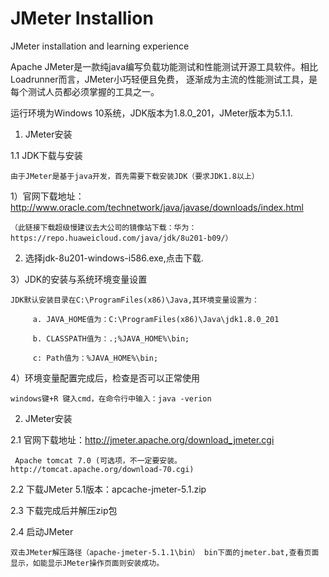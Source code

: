 # JMeter Installion
JMeter installation and learning experience

Apache JMeter是一款纯java编写负载功能测试和性能测试开源工具软件。相比Loadrunner而言，JMeter小巧轻便且免费，
逐渐成为主流的性能测试工具，是每个测试人员都必须掌握的工具之一。

运行环境为Windows 10系统，JDK版本为1.8.0_201，JMeter版本为5.1.1.

1. JMeter安装

1.1 JDK下载与安装

    由于JMeter是基于java开发，首先需要下载安装JDK（要求JDK1.8以上）

1）官网下载地址：http://www.oracle.com/technetwork/java/javase/downloads/index.html

    （此链接下载超级慢建议去大公司的镜像站下载：华为：https://repo.huaweicloud.com/java/jdk/8u201-b09/）

2) 选择jdk-8u201-windows-i586.exe,点击下载.

3）JDK的安装与系统环境变量设置

    JDK默认安装目录在C:\ProgramFiles(x86)\Java,其环境变量设置为：
         
         a. JAVA_HOME值为：C:\ProgramFiles(x86)\Java\jdk1.8.0_201
         
         b. CLASSPATH值为：.;%JAVA_HOME%\bin;
         
         c: Path值为：%JAVA_HOME%\bin;

4）环境变量配置完成后，检查是否可以正常使用
 
    windows键+R 键入cmd，在命令行中输入：java -verion

2. JMeter安装

2.1 官网下载地址：http://jmeter.apache.org/download_jmeter.cgi
   
     Apache tomcat 7.0 (可选项，不一定要安装。 http://tomcat.apache.org/download-70.cgi)

2.2 下载JMeter 5.1版本：apcache-jmeter-5.1.zip

2.3 下载完成后并解压zip包

2.4 启动JMeter

    双击JMeter解压路径（apache-jmeter-5.1.1\bin） bin下面的jmeter.bat,查看页面显示，如能显示JMeter操作页面则安装成功。

